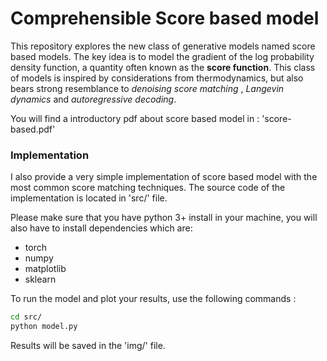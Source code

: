 # Comprehensible Score based model 

This repository explores the new class of generative models named score based models. The key idea is to model the gradient of the log probability density function, a quantity often known as the **score function**. This class of models is inspired by considerations from thermodynamics, but also bears strong resemblance to _denoising score matching_ , _Langevin dynamics_ and _autoregressive decoding_. 

You will find a introductory pdf about score based model in : 'score-based.pdf'

### Implementation

I also provide a very simple implementation of score based model with the most common score matching techniques. The source code of the implementation is located in 'src/' file. 

Please make sure that you have python 3+ install in your machine, you will also have to install dependencies which are:
- torch
- numpy 
- matplotlib
- sklearn

To run the model and plot your results, use the following commands :

```bash
cd src/
python model.py
```

Results will be saved in the 'img/' file.
